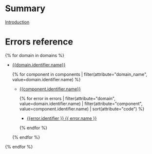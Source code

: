 # Summary

[Introduction](README.md)

# Errors reference

{% for domain in domains %}
- [{{domain.identifier.name}}](domains/{{domain.identifier.name}}/README.md)

    {% for component in components | filter(attribute="domain_name", value=domain.identifier.name) %}
    
    - [{{component.identifier.name}}](domains/{{domain.identifier.name}}/{{component.identifier.name}}/README.md)

        {% for error in errors | filter(attribute="domain", value=domain.identifier.name) | filter(attribute="component", value=component.identifier.name) | sort(attribute="code") %}

        - [{{error.identifier }} {{ error.name }}](domains/{{domain.identifier.name}}/{{component.identifier.name}}/{{error.name}}.md)

        {% endfor %}
        
    {% endfor %}
    
{% endfor %}
